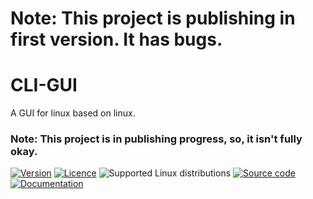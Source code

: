 # Note: This project is publishing in first version. It has bugs.


# CLI-GUI
A GUI for linux based on linux.

### Note: This project is in publishing progress, so, it isn't fully okay.

[![Version](https://img.shields.io/badge/version-V1.0.0-blue)](https://github.com/shafai-pouya/CLI-GUI/blob/main/docs/V1.0.0/README.md)
[![Licence](https://img.shields.io/github/license/shafai-pouya/CLI-GUI)](https://github.com/shafai-pouya/CLI-GUI/blob/main/LICENCE)
![Supported Linux distributions](https://img.shields.io/badge/Supported_Linux_distributions-Kali-blue)
[![Source code](https://img.shields.io/badge/source_code-8A2BE2)](https://github.com/shafai-pouya/CLI-GUI/tree/main/src)
[![Documentation](https://img.shields.io/badge/Documentation-8A2BE2)](https://github.com/shafai-pouya/CLI-GUI/blob/main/docs/V1.0.0/README.md)
